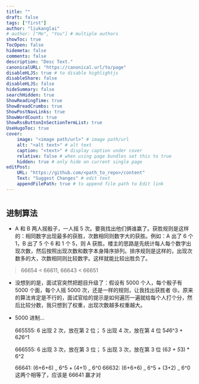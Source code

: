 ```yaml
---
title: ""
draft: false
tags: ["first"]
author: "liukanglai"
# author: ["Me", "You"] # multiple authors
showToc: true
TocOpen: false
hidemeta: false
comments: false
description: "Desc Text."
canonicalURL: "https://canonical.url/to/page"
disableHLJS: true # to disable highlightjs
disableShare: false
disableHLJS: false
hideSummary: false
searchHidden: true
ShowReadingTime: true
ShowBreadCrumbs: true
ShowPostNavLinks: true
ShowWordCount: true
ShowRssButtonInSectionTermList: true
UseHugoToc: true
cover:
    image: "<image path/url>" # image path/url
    alt: "<alt text>" # alt text
    caption: "<text>" # display caption under cover
    relative: false # when using page bundles set this to true
    hidden: true # only hide on current single page
editPost:
    URL: "https://github.com/<path_to_repo>/content"
    Text: "Suggest Changes" # edit text
    appendFilePath: true # to append file path to Edit link
---
```


#

## 进制算法

- A 和 B 两人摇骰子，一人摇 5 次。要我找出他们俩谁赢了。获胜规则是这样的：相同数字出现最多的获胜，次数相同则数字大的获胜。例如：A 出了 6 个 1，B 出了 5 个 6 和 1 个 5，则 A 获胜。楼主的思路是先统计每人每个数字出现次数，然后按照出现次数和数字本身降序排列。排序规则是这样的，出现次数多的大，次数相同则比较数字。这样就能比较出胜负了。

> 66654 < 66611, 66643 < 66651

- 没想到的是，面试官突然把题目升级了：假设有 5000 个人，每个骰子有 5000 个面，每个人摇 5000 次，还是一样的规则，让我找出获胜者 😢。原来的算法肯定是不行的，面试官给的提示是如何遍历一遍就给每个人打个分，然后比较分数，我只想到了权重，出现次数越多权重越大。

- 5000 进制...

  665555: 6 出现 2 次，放在第 2 位； 5 出现 4 次，放在第 4 位
  5*4*6^3 + 6*2*6^1

  666555: 6 出现 3 次，放在第 3 位； 5 出现 3 次，放在第 3 位
  (6*3 + 5*3) \* 6^2

  66641: (6+6+6) _ 6^5 + (4+1) _ 6^0
  66632: (6+6+6) _ 6^5 + (3+2) _ 6^0
  这两个相等了，应该是 66641 赢才对
